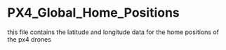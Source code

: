 # PX4_Global_Home_Positions

this file contains the latitude and longitude data for the home positions of the px4 drones
